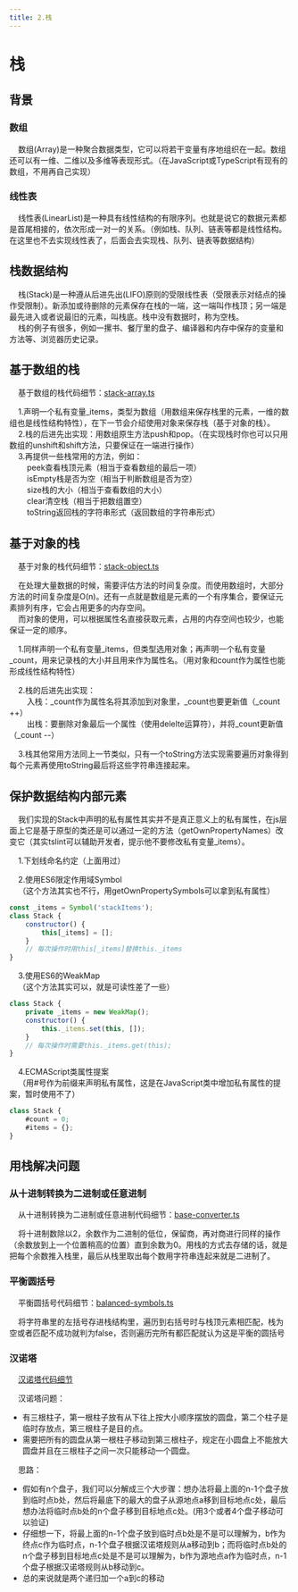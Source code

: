 ```yaml
---
title: 2.栈
---
```


# 栈

## 背景

### 数组

&nbsp;&nbsp;&nbsp;&nbsp;数组(Array)是一种聚合数据类型，它可以将若干变量有序地组织在一起。数组还可以有一维、二维以及多维等表现形式。（在JavaScript或TypeScript有现有的数组，不用再自己实现）

### 线性表

&nbsp;&nbsp;&nbsp;&nbsp;线性表(LinearList)是一种具有线性结构的有限序列。也就是说它的数据元素都是首尾相接的，依次形成一对一的关系。（例如栈、队列、链表等都是线性结构。在这里也不去实现线性表了，后面会去实现栈、队列、链表等数据结构）

## 栈数据结构

&nbsp;&nbsp;&nbsp;&nbsp;栈(Stack)是一种遵从后进先出(LIFO)原则的受限线性表（受限表示对结点的操作受限制）。新添加或待删除的元素保存在栈的一端，这一端叫作栈顶；另一端是最先进入或者说最旧的元素，叫栈底。栈中没有数据时，称为空栈。  
&nbsp;&nbsp;&nbsp;&nbsp;栈的例子有很多，例如一摞书、餐厅里的盘子、编译器和内存中保存的变量和方法等、浏览器历史记录。

## 基于数组的栈

&nbsp;&nbsp;&nbsp;&nbsp;基于数组的栈代码细节：[stack-array.ts](https://gitee.com/liawnliu/datastructures_ts/blob/master/src/ts/data-structures/stack-array.ts)  

&nbsp;&nbsp;&nbsp;&nbsp;1.声明一个私有变量_items，类型为数组（用数组来保存栈里的元素，一维的数组也是线性结构特性），在下一节会介绍使用对象来保存栈（基于对象的栈）。  
&nbsp;&nbsp;&nbsp;&nbsp;2.栈的后进先出实现：用数组原生方法push和pop。（在实现栈时你也可以只用数组的unshift和shift方法，只要保证在一端进行操作）  
&nbsp;&nbsp;&nbsp;&nbsp;3.再提供一些栈常用的方法，例如：  
&nbsp;&nbsp;&nbsp;&nbsp;&nbsp;&nbsp;&nbsp;&nbsp;peek查看栈顶元素（相当于查看数组的最后一项）  
&nbsp;&nbsp;&nbsp;&nbsp;&nbsp;&nbsp;&nbsp;&nbsp;isEmpty栈是否为空（相当于判断数组是否为空）  
&nbsp;&nbsp;&nbsp;&nbsp;&nbsp;&nbsp;&nbsp;&nbsp;size栈的大小（相当于查看数组的大小）  
&nbsp;&nbsp;&nbsp;&nbsp;&nbsp;&nbsp;&nbsp;&nbsp;clear清空栈（相当于把数组置空）  
&nbsp;&nbsp;&nbsp;&nbsp;&nbsp;&nbsp;&nbsp;&nbsp;toString返回栈的字符串形式（返回数组的字符串形式）

## 基于对象的栈

&nbsp;&nbsp;&nbsp;&nbsp;基于对象的栈代码细节：[stack-object.ts](https://gitee.com/liawnliu/datastructures_ts/blob/master/src/ts/data-structures/stack-object.ts)

&nbsp;&nbsp;&nbsp;&nbsp;在处理大量数据的时候，需要评估方法的时间复杂度。而使用数组时，大部分方法的时间复杂度是O(n)。还有一点就是数组是元素的一个有序集合，要保证元素排列有序，它会占用更多的内存空间。  
&nbsp;&nbsp;&nbsp;&nbsp;而对象的使用，可以根据属性名直接获取元素，占用的内存空间也较少，也能保证一定的顺序。  

&nbsp;&nbsp;&nbsp;&nbsp;1.同样声明一个私有变量_items，但类型选用对象；再声明一个私有变量_count，用来记录栈的大小并且用来作为属性名。（用对象和count作为属性也能形成线性结构特性）  

&nbsp;&nbsp;&nbsp;&nbsp;2.栈的后进先出实现：  
&nbsp;&nbsp;&nbsp;&nbsp;&nbsp;&nbsp;&nbsp;&nbsp;入栈：_count作为属性名将其添加到对象里，_count也要更新值（_count ++）  
&nbsp;&nbsp;&nbsp;&nbsp;&nbsp;&nbsp;&nbsp;&nbsp;出栈：要删除对象最后一个属性（使用delelte运算符），并将_count更新值（_count --）  

&nbsp;&nbsp;&nbsp;&nbsp;3.栈其他常用方法同上一节类似，只有一个toString方法实现需要遍历对象得到每个元素再使用toString最后将这些字符串连接起来。  

## 保护数据结构内部元素

&nbsp;&nbsp;&nbsp;&nbsp;我们实现的Stack中声明的私有属性其实并不是真正意义上的私有属性，在js层面上它是基于原型的类还是可以通过一定的方法（getOwnPropertyNames）改变它（其实tslint可以辅助开发者，提示他不要修改私有变量_items）。

&nbsp;&nbsp;&nbsp;&nbsp;1.下划线命名约定（上面用过）  

&nbsp;&nbsp;&nbsp;&nbsp;2.使用ES6限定作用域Symbol  
&nbsp;&nbsp;&nbsp;&nbsp;（这个方法其实也不行，用getOwnPropertySymbols可以拿到私有属性）

```js
const _items = Symbol('stackItems');
class Stack {
    constructor() {
        this[_items] = [];
    }
    // 每次操作时用this[_items]替换this._items
}
```

&nbsp;&nbsp;&nbsp;&nbsp;3.使用ES6的WeakMap  
&nbsp;&nbsp;&nbsp;&nbsp;（这个方法其实可以，就是可读性差了一些）

```js
class Stack {
    private _items = new WeakMap();
    constructor() {
        this._items.set(this, []);
    }
    // 每次操作时需要this._items.get(this);
}
```

&nbsp;&nbsp;&nbsp;&nbsp;4.ECMAScript类属性提案  
&nbsp;&nbsp;&nbsp;&nbsp;（用#号作为前缀来声明私有属性，这是在JavaScript类中增加私有属性的提案，暂时使用不了）

```js
class Stack {
    #count = 0;
    #items = {};
}
```

## 用栈解决问题

### 从十进制转换为二进制或任意进制

&nbsp;&nbsp;&nbsp;&nbsp;从十进制转换为二进制或任意进制代码细节：[base-converter.ts](https://gitee.com/liawnliu/datastructures_ts/blob/master/src/ts/others/base-converter.ts)

&nbsp;&nbsp;&nbsp;&nbsp;将十进制数除以2，余数作为二进制的低位，保留商，再对商进行同样的操作（余数放到上一个位置稍高的位置）直到余数为0。用栈的方式去存储的话，就是把每个余数推入栈里，最后从栈里取出每个数用字符串连起来就是二进制了。

### 平衡圆括号

&nbsp;&nbsp;&nbsp;&nbsp;平衡圆括号代码细节：[balanced-symbols.ts](https://gitee.com/liawnliu/datastructures_ts/blob/master/src/ts/others/balanced-symbols.ts)

&nbsp;&nbsp;&nbsp;&nbsp;将字符串里的左括号存进栈结构里，遍历到右括号时与栈顶元素相匹配，栈为空或者匹配不成功就判为false，否则遍历完所有都匹配就认为这是平衡的圆括号

### 汉诺塔

&nbsp;&nbsp;&nbsp;&nbsp;[汉诺塔代码细节](https://gitee.com/liawnliu/datastructures_ts/blob/master/src/ts/others/hanoi.ts)

&nbsp;&nbsp;&nbsp;&nbsp;汉诺塔问题：

- 有三根柱子，第一根柱子放有从下往上按大小顺序摆放的圆盘，第二个柱子是临时存放点，第三根柱子是目的点。
- 需要把所有的圆盘从第一根柱子移动到第三根柱子，规定在小圆盘上不能放大圆盘并且在三根柱子之间一次只能移动一个圆盘。

&nbsp;&nbsp;&nbsp;&nbsp;思路：

- 假如有n个盘子，我们可以分解成三个大步骤：想办法将最上面的n-1个盘子放到临时点b处，然后将最底下的最大的盘子从源地点a移到目标地点c处，最后想办法将临时点b处的n个盘子移到目标地点c处。(用3个或者4个盘子移动可以验证)
- 仔细想一下，将最上面的n-1个盘子放到临时点b处是不是可以理解为，b作为终点c作为临时点，n-1个盘子根据汉诺塔规则从a移动到b；而将临时点b处的n个盘子移到目标地点c处是不是可以理解为，b作为源地点a作为临时点，n-1个盘子根据汉诺塔规则从b移动到c。
- 总的来说就是两个递归加一个a到c的移动
